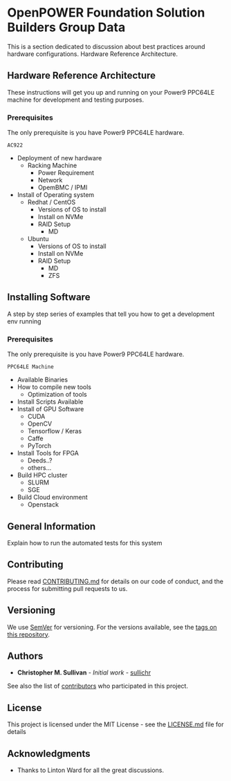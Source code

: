 # OpenPOWER Foundation Solution Builders Group Data

This is a section dedicated to discussion about best practices around hardware configurations.
Hardware Reference Architecture.

## Hardware Reference Architecture

These instructions will get you up and running on your Power9 PPC64LE machine for development and testing purposes. 

### Prerequisites
The only prerequisite is you have Power9 PPC64LE hardware.
```
AC922
```


* Deployment of new hardware
    * Racking Machine
        * Power Requirement
        * Network
        * OpemBMC / IPMI
* Install of Operating system
    * Redhat / CentOS
        * Versions of OS to install
        * Install on NVMe
        * RAID Setup
            * MD
    * Ubuntu
        * Versions of OS to install
        * Install on NVMe
        * RAID Setup
            * MD
            * ZFS

## Installing Software

A step by step series of examples that tell you how to get a development env running

### Prerequisites
The only prerequisite is you have Power9 PPC64LE hardware.
```
PPC64LE Machine
```

* Available Binaries
* How to compile new tools
    * Optimization of tools
* Install Scripts Available
* Install of GPU Software
    * CUDA
    * OpenCV
    * Tensorflow / Keras
    * Caffe
    * PyTorch
* Install Tools for FPGA
    * Deeds..?
    * others...
* Build HPC cluster
    * SLURM
    * SGE
* Build Cloud environment
    * Openstack



## General Information

Explain how to run the automated tests for this system

## Contributing

Please read [CONTRIBUTING.md](https://gist.github.com/PurpleBooth/b24679402957c63ec426) for details on our code of conduct, and the process for submitting pull requests to us.

## Versioning

We use [SemVer](http://semver.org/) for versioning. For the versions available, see the [tags on this repository](https://github.com/your/project/tags). 

## Authors

* **Christopher M. Sullivan** - *Initial work* - [sullichr](https://github.com/sullichr)

See also the list of [contributors](https://github.com/your/project/contributors) who participated in this project.

## License

This project is licensed under the MIT License - see the [LICENSE.md](LICENSE.md) file for details

## Acknowledgments

* Thanks to Linton Ward for all the great discussions. 

